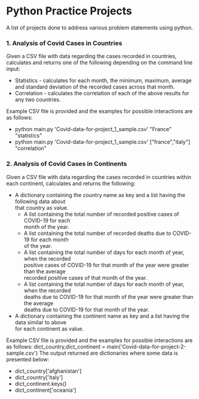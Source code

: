 # Python Practice Projects

A list of projects done to address various problem statements using python.

### 1. Analysis of Covid Cases in Countries

Given a CSV file with data regarding the cases recorded in countries, calculates and returns one of the following depending on the command line input:
* Statistics - calculates for each month, the minimum, maximum, average and standard deviation of the recorded cases across that month.
* Correlation - calculates the correlation of each of the above results for any two countries.

Example CSV file is provided and the examples for possible interactions are as follows:
* python main.py 'Covid-data-for-project_1_sample.csv' "France" "statistics"
* python main.py 'Covid-data-for-project_1_sample.csv' ["france","italy"] "correlation"

### 2. Analysis of Covid Cases in Continents

Given a CSV file with data regarding the cases recorded in countries within each continent, calculates and returns the following:
* A dictionary containing the country name as key and a list having the following data about  
that country as value.  
   * A list containing the total number of recorded positive cases of COVID-19 for each  
month of the year. 
   * A list containing the total number of recorded deaths due to COVID-19 for each month  
of the year. 
   * A list containing the total number of days for each month of year, when the recorded  
positive cases of COVID-19 for that month of the year were greater than the average  
recorded positive cases of that month of the year. 
   * A list containing the total number of days for each month of year, when the recorded  
deaths due to COVID-19 for that month of the year were greater than the average  
deaths due to COVID-19 for that month of the year. 
* A dictionary containing the continent name as key and a list having the data similar to above  
for each continent as value.

Example CSV file is provided and the examples for possible interactions are as follows:
dict_country,dict_continent = main('Covid-data-for-project-2-sample.csv') 
The output returned are dictionaries where some data is presented below: 
   * dict_country['afghanistan'] 
   * dict_country['italy'] 
   * dict_continent.keys() 
   * dict_continent['oceania'] 

